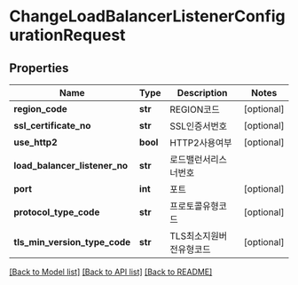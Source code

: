 # ChangeLoadBalancerListenerConfigurationRequest

## Properties
Name | Type | Description | Notes
------------ | ------------- | ------------- | -------------
**region_code** | **str** | REGION코드 | [optional] 
**ssl_certificate_no** | **str** | SSL인증서번호 | [optional] 
**use_http2** | **bool** | HTTP2사용여부 | [optional] 
**load_balancer_listener_no** | **str** | 로드밸런서리스너번호 | 
**port** | **int** | 포트 | [optional] 
**protocol_type_code** | **str** | 프로토콜유형코드 | [optional] 
**tls_min_version_type_code** | **str** | TLS최소지원버전유형코드 | [optional] 

[[Back to Model list]](../README.md#documentation-for-models) [[Back to API list]](../README.md#documentation-for-api-endpoints) [[Back to README]](../README.md)


